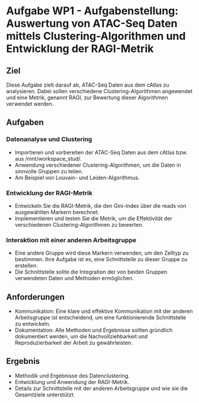 # Aufgabe WP1 - Aufgabenstellung: Auswertung von ATAC-Seq Daten mittels Clustering-Algorithmen und Entwicklung der RAGI-Metrik

## Ziel
Diese Aufgabe zielt darauf ab, ATAC-Seq Daten aus dem cAtlas zu analysieren. Dabei sollen verschiedene Clustering-Algorithmen angewendet und eine Metrik, genannt RAGI, zur Bewertung dieser Algorithmen verwendet werden.

## Aufgaben

### Datenanalyse und Clustering
- Importieren und vorbereiten der ATAC-Seq Daten aus dem cAtlas bzw. aus /mnt/workspace_stud/.
- Anwendung verschiedener Clustering-Algorithmen, um die Daten in sinnvolle Gruppen zu teilen.
- Am Beispiel von Louvain- und Leiden-Algorithmus.

### Entwicklung der RAGI-Metrik
- Entwickeln Sie die RAGI-Metrik, die den Gini-Index über die reads von ausgewählten Markern berechnet.
- Implementieren und testen Sie die Metrik, um die Effektivität der verschiedenen Clustering-Algorithmen zu bewerten.

### Interaktion mit einer anderen Arbeitsgruppe
- Eine andere Gruppe wird diese Markern verwenden, um den Zelltyp zu bestimmen. Ihre Aufgabe ist es, eine Schnittstelle zu dieser Gruppe zu erstellen.
- Die Schnittstelle sollte die Integration der von beiden Gruppen verwendeten Daten und Methoden ermöglichen.

## Anforderungen
- Kommunikation: Eine klare und effektive Kommunikation mit der anderen Arbeitsgruppe ist entscheidend, um eine funktionierende Schnittstelle zu entwickeln.
- Dokumentation: Alle Methoden und Ergebnisse sollten gründlich dokumentiert werden, um die Nachvollziehbarkeit und Reproduzierbarkeit der Arbeit zu gewährleisten.

## Ergebnis
- Methodik und Ergebnisse des Datenclustering.
- Entwicklung und Anwendung der RAGI-Metrik.
- Details zur Schnittstelle mit der anderen Arbeitsgruppe und wie sie die Gesamtziele unterstützt.
